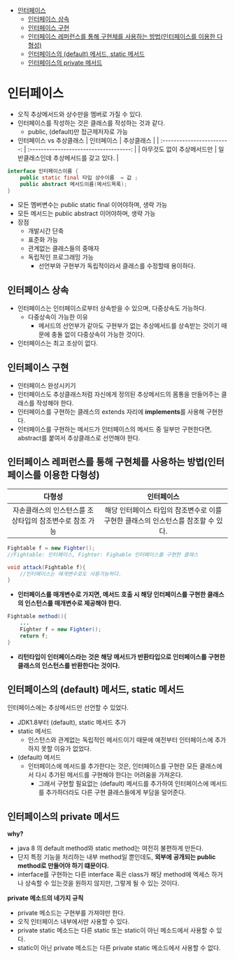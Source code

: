 - [인터페이스](#인터페이스)
  - [인터페이스 상속](#인터페이스-상속)
  - [인터페이스 구현](#인터페이스-구현)
  - [인터페이스 레퍼런스를 통해 구현체를 사용하는 방법(인터페이스를 이용한 다형성)](#인터페이스-레퍼런스를-통해-구현체를-사용하는-방법인터페이스를-이용한-다형성)
  - [인터페이스의 (default) 메서드, static 메서드](#인터페이스의-default-메서드-static-메서드)
  - [인터페이스의 private 메서드](#인터페이스의-private-메서드)

# 인터페이스

- 오직 추상메서드와 상수만을 멤버로 가질 수 있다.
- 인터페이스를 작성하는 것은 클래스를 작성하는 것과 같다.
  - public, (default)만 접근제저자로 가능
- 인터페이스 vs 추상클래스
  |         인터페이스         |               추상클래스               |
  | :------------------------: | :------------------------------------: |
  | 아무것도 없이 추상메서드만 | 일반클래스인데 추상메서드를 갖고 있다. |

```java
interface 인터페이스이름 {
    public static final 타입 상수이름  = 값 ;
    public abstract 메서드이름(메서드목록);
}
```

- 모든 멤버변수는 public static final 이어야하며, 생략 가능
- 모든 메서드는 public abstract 이어야하며, 생략 가능
- 장점
  - 개발시간 단축
  - 표준화 가능
  - 관계없는 클래스들의 중매자
  - 독립적인 프로그래밍 가능
    - 선언부와 구현부가 독립적이라서 클래스를 수정할때 용이하다.

## 인터페이스 상속

- 인터페이스는 인터페이스로부터 상속받을 수 있으며, 다중상속도 가능하다.
  - 다중상속이 가능한 이유
    - 메서드의 선언부가 같아도 구현부가 없는 추상메서드를 상속받는 것이기 때문에 충돌 없이 다중상속이 가능한 것이다.
- 인터페이스는 최고 조상이 없다.

## 인터페이스 구현

- 인터페이스 완성시키기
- 인터페이스도 추상클래스처럼 자신에게 정의된 추상메서드의 몸통을 만들어주는 클래스를 작성해야 한다.
- 인터페이스를 구현하는 클래스의 extends 자리에 **implements**를 사용해 구현한다.
- 인터페이스를 구현하는 메서드가 인터페이스의 메서드 중 일부만 구현한다면, abstract를 붙여서 추상클래스로 선언해야 한다.

## 인터페이스 레퍼런스를 통해 구현체를 사용하는 방법(인터페이스를 이용한 다형성)

|                         다형성                          |                                    인터페이스                                     |
| :-----------------------------------------------------: | :-------------------------------------------------------------------------------: |
| 자손클래스의 인스턴스를 조상타입의 참조변수로 참조 가능 | 해당 인터페이스 타입의 참조변수로 이를 구현한 클래스의 인스턴스를 참조할 수 있다. |

```java
Fightable f = new Fighter();
//Fightable: 인터페이스, Fighter: Fighable 인터페이스를 구현한 클래스

void attack(Fightable f){
    //인터페이스는 매개변수로도 사용가능하다.
}
```

- **인터페이스를 매개변수로 가지면, 메서드 호출 시 해당 인터페이스를 구현한 클래스의 인스턴스를 매개변수로 제공해야 한다.**

```java
Fightable method(){
    ...
    Fighter f = new Fighter();
    return f;
}
```

- **리턴타입이 인터페이스라는 것은 해당 메서드가 반환타입으로 인터페이스를 구현한 클래스의 인스턴스를 반환한다는 것이다.**

## 인터페이스의 (default) 메서드, static 메서드

인터페이스에는 추상메서드만 선언할 수 있었다.

- JDK1.8부터 (default), static 메서드 추가
- static 메서드
  - 인스턴스와 관계없는 독립적인 메서드이기 때문에 예전부터 인터페이스에 추가하지 못할 이유가 없었다.
- (default) 메서드
  - 인터페이스에 메서드를 추가한다는 것은, 인터페이스를 구현한 모든 클래스에서 다시 추가된 메서드를 구현해야 한다는 어려움을 가져온다.
    - 그래서 구현할 필요없는 (default) 메서드를 추가하여 인터페이스에 메서드를 추가하더라도 다른 구현 클래스들에게 부담을 덜어준다.

## 인터페이스의 private 메서드

**why?**

- java 8 의 default method와 static method는 여전히 불편하게 만든다.
- 단지 특정 기능을 처리하는 내부 method일 뿐인데도, **외부에 공개되는 public method로 만들어야 하기 떄문이다.**
- interface를 구현하는 다른 interface 혹은 class가 해당 method에 엑세스 하거나 상속할 수 있는것을 원하지 않지만, 그렇게 될 수 있는 것이다.

**private 메소드의 네가지 규칙**

- private 메소드는 구현부를 가져야만 한다.
- 오직 인터페이스 내부에서만 사용할 수 있다.
- private static 메소드는 다른 static 또는 static이 아닌 메소드에서 사용할 수 있다.
- static이 아닌 private 메소드는 다른 private static 메소드에서 사용할 수 없다.
